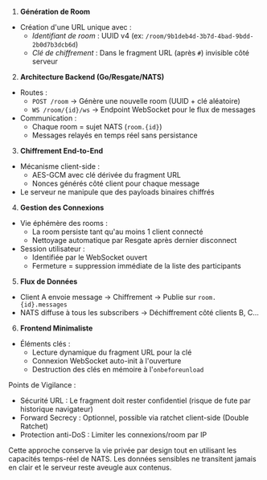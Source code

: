 1. **Génération de Room**
- Création d'une URL unique avec :
  - *Identifiant de room* : UUID v4 (ex: `/room/9b1deb4d-3b7d-4bad-9bdd-2b0d7b3dcb6d`)
  - *Clé de chiffrement* : Dans le fragment URL (après `#`) invisible côté serveur

2. **Architecture Backend (Go/Resgate/NATS)**
- Routes :
  - `POST /room` → Génère une nouvelle room (UUID + clé aléatoire)
  - `WS /room/{id}/ws` → Endpoint WebSocket pour le flux de messages
- Communication :
  - Chaque room = sujet NATS (`room.{id}`)
  - Messages relayés en temps réel sans persistance

3. **Chiffrement End-to-End**
- Mécanisme client-side :
  - AES-GCM avec clé dérivée du fragment URL
  - Nonces générés côté client pour chaque message
- Le serveur ne manipule que des payloads binaires chiffrés

4. **Gestion des Connexions**
- Vie éphémère des rooms :
  - La room persiste tant qu'au moins 1 client connecté
  - Nettoyage automatique par Resgate après dernier disconnect
- Session utilisateur :
  - Identifiée par le WebSocket ouvert
  - Fermeture = suppression immédiate de la liste des participants

5. **Flux de Données**
- Client A envoie message → Chiffrement → Publie sur `room.{id}.messages`
- NATS diffuse à tous les subscribers → Déchiffrement côté clients B, C...

6. **Frontend Minimaliste**
- Éléments clés :
  - Lecture dynamique du fragment URL pour la clé
  - Connexion WebSocket auto-init à l'ouverture
  - Destruction des clés en mémoire à l'`onbeforeunload`

Points de Vigilance :
- Sécurité URL : Le fragment doit rester confidentiel (risque de fute par historique navigateur)
- Forward Secrecy : Optionnel, possible via ratchet client-side (Double Ratchet)
- Protection anti-DoS : Limiter les connexions/room par IP

Cette approche conserve la vie privée par design tout en utilisant les capacités temps-réel de NATS. Les données sensibles ne transitent jamais en clair et le serveur reste aveugle aux contenus.
